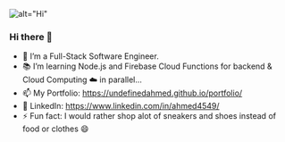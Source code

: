 ![alt="Hi"](git-banner.png)

### Hi there 👋

- 🔭 I’m a Full-Stack Software Engineer.
- 📚 I’m learning Node.js and Firebase Cloud Functions for backend & Cloud Computing ☁️ in parallel...
- 📫 My Portfolio: https://undefinedahmed.github.io/portfolio/
- 👨 LinkedIn: https://www.linkedin.com/in/ahmed4549/
- ⚡ Fun fact: I would rather shop alot of sneakers and shoes instead of food or clothes 😄
